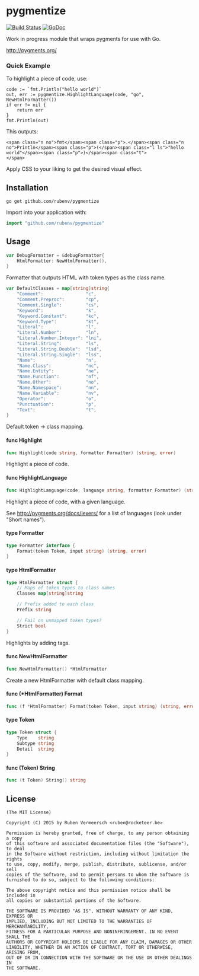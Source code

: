 # pygmentize

[![Build Status](https://travis-ci.org/rubenv/pygmentize.svg?branch=master)](https://travis-ci.org/rubenv/pygmentize) [![GoDoc](https://godoc.org/github.com/rubenv/pygmentize?status.png)](https://godoc.org/github.com/rubenv/pygmentize)

Work in progress module that wraps pygments for use with Go.

http://pygments.org/


### Quick Example

To highlight a piece of code, use:

    code := `fmt.Println("hello world")`
    out, err := pygmentize.HighlightLanguage(code, "go", NewHtmlFormatter())
    if err != nil {
    	return err
    }
    fmt.Println(out)

This outputs:

    <span class="n no">fmt</span><span class="p">.</span><span class="n no">Println</span><span class="p">(</span><span class="l ls">"hello world"</span><span class="p">)</span><span class="t">
    </span>

Apply CSS to your liking to get the desired visual effect.

## Installation
```
go get github.com/rubenv/pygmentize
```

Import into your application with:

```go
import "github.com/rubenv/pygmentize"
```

## Usage

```go
var DebugFormatter = &debugFormatter{
	HtmlFormatter: NewHtmlFormatter(),
}
```
Formatter that outputs HTML with token types as the class name.

```go
var DefaultClasses = map[string]string{
	"Comment":                "c",
	"Comment.Preproc":        "cp",
	"Comment.Single":         "cs",
	"Keyword":                "k",
	"Keyword.Constant":       "kc",
	"Keyword.Type":           "kt",
	"Literal":                "l",
	"Literal.Number":         "ln",
	"Literal.Number.Integer": "lni",
	"Literal.String":         "ls",
	"Literal.String.Double":  "lsd",
	"Literal.String.Single":  "lss",
	"Name":                   "n",
	"Name.Class":             "nc",
	"Name.Entity":            "ne",
	"Name.Function":          "nf",
	"Name.Other":             "no",
	"Name.Namespace":         "nn",
	"Name.Variable":          "nv",
	"Operator":               "o",
	"Punctuation":            "p",
	"Text":                   "t",
}
```
Default token -> class mapping.

#### func  Highlight

```go
func Highlight(code string, formatter Formatter) (string, error)
```
Highlight a piece of code.

#### func  HighlightLanguage

```go
func HighlightLanguage(code, language string, formatter Formatter) (string, error)
```
Highlight a piece of code, with a given language.

See http://pygments.org/docs/lexers/ for a list of languages (look under "Short
names").

#### type Formatter

```go
type Formatter interface {
	Format(token Token, input string) (string, error)
}
```


#### type HtmlFormatter

```go
type HtmlFormatter struct {
	// Maps of token types to class names
	Classes map[string]string

	// Prefix added to each class
	Prefix string

	// Fail on unmapped token types?
	Strict bool
}
```

Highlights by adding <span> tags.

#### func  NewHtmlFormatter

```go
func NewHtmlFormatter() *HtmlFormatter
```
Create a new HtmlFormatter with default class mapping.

#### func (*HtmlFormatter) Format

```go
func (f *HtmlFormatter) Format(token Token, input string) (string, error)
```

#### type Token

```go
type Token struct {
	Type    string
	Subtype string
	Detail  string
}
```


#### func (Token) String

```go
func (t Token) String() string
```

## License

    (The MIT License)

    Copyright (C) 2015 by Ruben Vermeersch <ruben@rocketeer.be>

    Permission is hereby granted, free of charge, to any person obtaining a copy
    of this software and associated documentation files (the "Software"), to deal
    in the Software without restriction, including without limitation the rights
    to use, copy, modify, merge, publish, distribute, sublicense, and/or sell
    copies of the Software, and to permit persons to whom the Software is
    furnished to do so, subject to the following conditions:

    The above copyright notice and this permission notice shall be included in
    all copies or substantial portions of the Software.

    THE SOFTWARE IS PROVIDED "AS IS", WITHOUT WARRANTY OF ANY KIND, EXPRESS OR
    IMPLIED, INCLUDING BUT NOT LIMITED TO THE WARRANTIES OF MERCHANTABILITY,
    FITNESS FOR A PARTICULAR PURPOSE AND NONINFRINGEMENT. IN NO EVENT SHALL THE
    AUTHORS OR COPYRIGHT HOLDERS BE LIABLE FOR ANY CLAIM, DAMAGES OR OTHER
    LIABILITY, WHETHER IN AN ACTION OF CONTRACT, TORT OR OTHERWISE, ARISING FROM,
    OUT OF OR IN CONNECTION WITH THE SOFTWARE OR THE USE OR OTHER DEALINGS IN
    THE SOFTWARE.
